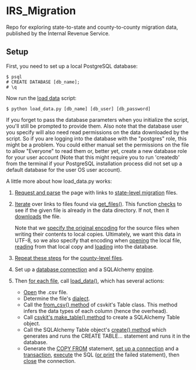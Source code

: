# IRS_Migration

Repo for exploring state-to-state and county-to-county migration data, published by the Internal Revenue Service.

Setup
-----

First, you need to set up a local PostgreSQL database:

	$ psql
	# CREATE DATABASE [db_name];
	# \q

Now run the [load data](https://github.com/gordonje/IRS_Migration/blob/master/load_data.py) script:

	$ python load_data.py [db_name] [db_user] [db_password]

If you forget to pass the database parameters when you initialize the script, you'll still be prompted to provide them. Also note that the database user you specify will also need read permissions on the data downloaded by the script. So if you are logging into the database with the "postgres" role, this might be a problem. You could either manual set the permissions on the file to allow "Everyone" to read them or, better yet, create a new database role for your user account (Note that this might require you to run 'createdb' from the terminal if your PostgreSQL installation process did not set up a default database for the user OS user account).

A little more about how load_data.py works:

1.	[Request and parse](https://github.com/gordonje/IRS_Migration/blob/master/load_data.py#L117-L119) the page with links to [state-level migration](http://www.irs.gov/uac/SOI-Tax-Stats-State-to-State-Migration-Database-Files) files.

2. [Iterate](https://github.com/gordonje/IRS_Migration/blob/master/load_data.py#L121-L122) over links to files found via [get_files()](https://github.com/gordonje/IRS_Migration/blob/master/load_data.py#L18-L46). This function [checks](https://github.com/gordonje/IRS_Migration/blob/master/load_data.py#L31-L33) to see if the given file is already in the data directory. If not, then it [downloads](https://github.com/gordonje/IRS_Migration/blob/master/load_data.py#L35-L43) the file. 
	
	Note that we [specify the original encoding](https://github.com/gordonje/IRS_Migration/blob/master/load_data.py#L42) for the source files when writing their contents to local copies. Ultimately, we want this data in UTF-8, so we also specify that encoding when [opening](https://github.com/gordonje/IRS_Migration/blob/master/load_data.py#L40) the local file, [reading](https://github.com/gordonje/IRS_Migration/blob/master/load_data.py#L127) from that local copy and [loading](https://github.com/gordonje/IRS_Migration/blob/master/load_data.py#L58) into the database.

3. [Repeat these steps](https://github.com/gordonje/IRS_Migration/blob/master/load_data.py#L124-L130) for the [county-level files](http://www.irs.gov/uac/SOI-Tax-Stats-County-to-County-Migration-Data-Files).

4.	Set up a [database connection](https://github.com/gordonje/IRS_Migration/blob/master/load_data.py#L134-L147) and a SQLAlchemy [engine](https://github.com/gordonje/IRS_Migration/blob/master/load_data.py#L149).

5.	Then [for each file](https://github.com/gordonje/IRS_Migration/blob/master/load_data.py#L151-L153), call [load_data()](https://github.com/gordonje/IRS_Migration/blob/master/load_data.py#L49-L107), which has several actions:

	*	[Open](https://github.com/gordonje/IRS_Migration/blob/master/load_data.py#L58) the .csv file.
	*	Determine the file's [dialect](https://github.com/onyxfish/csvkit/blob/master/csvkit/sniffer.py).
	*	Call the [from_csv() method](https://github.com/onyxfish/csvkit/blob/master/csvkit/table.py#L189-L257) of csvkit's Table class. This method infers the data types of each column (hence the overhead).
	*	Call [csvkit's make_table() method](https://github.com/onyxfish/csvkit/blob/master/csvkit/sql.py#L77-L89) to create a SQLAlchemy Table object.
	*	Call the SQLAlchemy Table object's [create() method](https://github.com/gordonje/IRS_Migration/blob/master/load_data.py#L131) which generates and runs the CREATE TABLE... statement and runs it in the database.
	*	Generate the [COPY FROM](https://github.com/gordonje/IRS_Migration/blob/master/load_data.py#L81-L93) statement, [set up a connection](https://github.com/gordonje/IRS_Migration/blob/master/load_data.py#L95) and a [transaction](https://github.com/gordonje/IRS_Migration/blob/master/load_data.py#L97), [execute](https://github.com/gordonje/IRS_Migration/blob/master/load_data.py#L99-L101) the SQL ([or print](https://github.com/gordonje/IRS_Migration/blob/master/load_data.py#L102-L105) the failed statement), then [close](https://github.com/gordonje/IRS_Migration/blob/master/load_data.py#L107) the connection.

